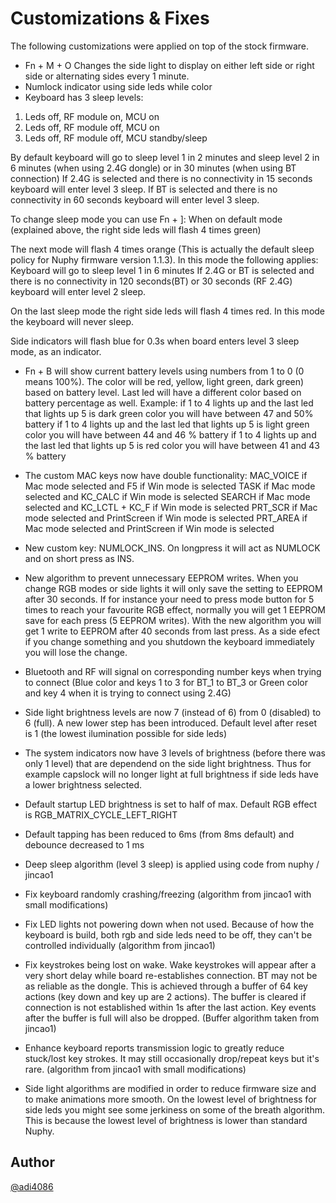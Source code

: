 # Customizations & Fixes

The following customizations were applied on top of the stock firmware. 

-  Fn + M + O Changes the side light to display on either left side or right side or alternating sides every 1 minute.
-  Numlock indicator using side leds while color
-  Keyboard has 3 sleep levels: 
  1. Leds off, RF module on, MCU on
  2. Leds off, RF module off, MCU on
  3. Leds off, RF module off, MCU standby/sleep 

  By default keyboard will go to sleep level 1 in 2 minutes and sleep level 2 in 6 minutes (when using 2.4G dongle) or in 30 minutes (when using BT connection)
  If 2.4G is selected and there is no connectivity in 15 seconds keyboard will enter level 3 sleep.
  If BT is selected and there is no connectivity in 60 seconds keyboard will enter level 3 sleep.

  To change sleep mode you can use Fn + ]:
  When on default mode (explained above, the right side leds will flash 4 times green)

  The next mode will flash 4 times orange (This is actually the default sleep policy for Nuphy firmware version 1.1.3). 
  In this mode the following applies:
  Keyboard will go to sleep level 1 in 6 minutes
  If 2.4G or BT is selected and there is no connectivity in 120 seconds(BT) or 30 seconds (RF 2.4G) keyboard will enter level 2 sleep.

  On the last sleep mode the right side leds will flash 4 times red.
  In this mode the keyboard will never sleep.

  Side indicators will flash blue for 0.3s when board enters level 3 sleep mode, as an indicator.

-  Fn + B will show current battery levels using numbers from 1 to 0 (0 means 100%). The color will be red, yellow, light green, dark green) based on battery level.
   Last led will have a different color based on battery percentage as well. 
   Example:
   if 1 to 4 lights up and the last led that lights up 5 is dark green color you will have between 47 and 50% battery
   if 1 to 4 lights up and the last led that lights up 5 is light green color you will have between 44 and 46 % battery
   if 1 to 4 lights up and the last led that lights up 5 is red color you will have between 41 and 43 % battery

-  The custom MAC keys now have double functionality:
    MAC_VOICE if Mac mode selected and F5             if Win mode is selected
    TASK      if Mac mode selected and KC_CALC        if Win mode is selected
    SEARCH    if Mac mode selected and KC_LCTL + KC_F if Win mode is selected
    PRT_SCR   if Mac mode selected and PrintScreen    if Win mode is selected
    PRT_AREA  if Mac mode selected and PrintScreen    if Win mode is selected

-  New custom key: NUMLOCK_INS. On longpress it will act as NUMLOCK and on short press as INS.
-  New algorithm to prevent unnecessary EEPROM writes. When you change RGB modes or side lights it will only save the setting to EEPROM after 30 seconds.
   If for instance your need to press mode button for 5 times to reach your favourite RGB effect, normally you will get 1 EEPROM save for each press (5 EEPROM writes).
   With the new algorithm you will get 1 write to EEPROM after 40 seconds from last press. As a side efect if you change something and you shutdown the keyboard immediately you will lose the change.

-  Bluetooth and RF will signal on corresponding number keys when trying to connect (Blue color and keys 1 to 3 for BT_1 to BT_3 or Green color and key 4 when it is trying to connect using 2.4G)

-  Side light brightness levels are now 7 (instead of 6) from 0 (disabled) to 6 (full). A new lower step has been introduced. Default level after reset is 1 (the lowest ilumination possible for side leds)

-  The system indicators now have 3 levels of brightness (before there was only 1 level) that are dependend on the side light brightness. Thus for example capslock will no longer light at full brightness if side leds have a lower brightness selected.

- Default startup LED brightness is set to half of max. Default RGB effect is RGB_MATRIX_CYCLE_LEFT_RIGHT
- Default tapping has been reduced to 6ms (from 8ms default) and debounce decreased to 1 ms
- Deep sleep algorithm (level 3 sleep) is applied using code from nuphy / jincao1
- Fix keyboard randomly crashing/freezing (algorithm from jincao1 with small modifications)
- Fix LED lights not powering down when not used. Because of how the keyboard is build, both rgb and side leds need to be off, they can't be controlled individually (algorithm from jincao1)
- Fix keystrokes being lost on wake. Wake keystrokes will appear after a very short delay while board re-establishes connection. BT may not be as reliable as the dongle.
  This is achieved through a buffer of 64 key actions (key down and key up are 2 actions). The buffer is cleared if connection is not established within 1s after the last action.
  Key events after the buffer is full will also be dropped. (Buffer algorithm taken from jincao1)
- Enhance keyboard reports transmission logic to greatly reduce stuck/lost key strokes. It may still occasionally drop/repeat keys but it's rare. (algorithm from jincao1 with small modifications)
- Side light algorithms are modified in order to reduce firmware size and to make animations more smooth. On the lowest level of brightness for side leds you might see some jerkiness on some of the breath algorithm. This is because the lowest level of brightness is lower than standard Nuphy.

## Author

[@adi4086](https://github.com/adi4086)
